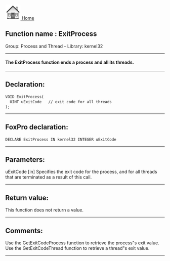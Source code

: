 [<img src="../../images/home.png"> Home ](https://github.com/VFPX/Win32API)  

## Function name : ExitProcess
Group: Process and Thread - Library: kernel32    
***  


#### The ExitProcess function ends a process and all its threads.
***  


## Declaration:
```foxpro  
VOID ExitProcess(
  UINT uExitCode   // exit code for all threads
);  
```  
***  


## FoxPro declaration:
```foxpro  
DECLARE ExitProcess IN kernel32 INTEGER uExitCode  
```  
***  


## Parameters:
uExitCode 
[in] Specifies the exit code for the process, and for all threads that are terminated as a result of this call.  
***  


## Return value:
This function does not return a value.  
***  


## Comments:
Use the GetExitCodeProcess function to retrieve the process"s exit value. Use the GetExitCodeThread function to retrieve a thread"s exit value.   
  
***  

